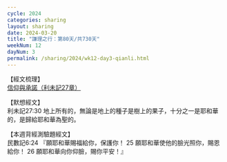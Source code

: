 ```yaml
---
cycle: 2024
categories: sharing
layout: sharing
date: 2024-03-20
title: "謙理之行：第80天/共730天"
weekNum: 12
dayNum: 3
permalink: /sharing/2024/wk12-day3-qianli.html
---
```


【經文梳理】  
<a href="https://youtu.be/fiReU7xMnXk" target="_blank">信仰與承諾（利未記27章）</a>

【默想經文】  
利未記27:30 地上所有的，無論是地上的種子是樹上的果子，十分之一是耶和華的，是歸給耶和華為聖的。

【本週背經測驗題經文】  
民數記6:24 『願耶和華賜福給你，保護你！ 25 願耶和華使他的臉光照你，賜恩給你！ 26 願耶和華向你仰臉，賜你平安！』 
